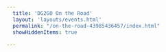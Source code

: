 ```yaml
---
  title: 'DG2GO On the Road'
  layout: 'layouts/events.html'
  permalink: "/on-the-road-43985436457/index.html"
  showHiddenItems: true
  
---
```

